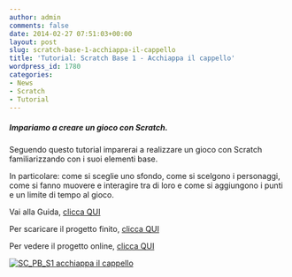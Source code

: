 ```yaml
---
author: admin
comments: false
date: 2014-02-27 07:51:03+00:00
layout: post
slug: scratch-base-1-acchiappa-il-cappello
title: 'Tutorial: Scratch Base 1 - Acchiappa il cappello'
wordpress_id: 1780
categories:
- News
- Scratch
- Tutorial
---
```


##### Impariamo a creare un gioco con Scratch.


Seguendo questo tutorial imparerai a realizzare un gioco con Scratch familiarizzando con i suoi elementi base.

In particolare: come si sceglie uno sfondo, come si scelgono i personaggi, come si fanno muovere e interagire tra di loro e come si aggiungono i punti e un limite di tempo al gioco.

Vai alla Guida, [clicca QUI](https://drive.google.com/file/d/0B2acWmxEoKDkUk42N0d0UEV1ZFk/edit?usp=sharing)

Per scaricare il progetto finito, [clicca QUI](https://drive.google.com/file/d/0B2acWmxEoKDkN1RoSUEwcWJZWkk/edit?usp=sharing)

Per vedere il progetto online, [clicca QUI](http://scratch.mit.edu/projects/17937468/)

[![SC_PB_S1 acchiappa il cappello](http://coderdojomilano.it/wp-content/uploads/2014/02/SC_PB_S1-acchiappa-il-cappello.png)](http://coderdojomilano.it/wp-content/uploads/2014/02/SC_PB_S1-acchiappa-il-cappello.png)
